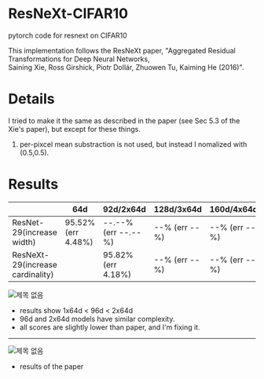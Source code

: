 # ResNeXt-CIFAR10
pytorch code for resnext on CIFAR10

This implementation follows the ResNeXt paper, "Aggregated Residual Transformations for Deep Neural Networks, \
Saining Xie, Ross Girshick, Piotr Dollár, Zhuowen Tu, Kaiming He (2016)".


# Details
I tried to make it the same as described in the paper (see Sec 5.3 of the Xie's paper), but except for these things.
1. per-pixcel mean substraction is not used, but instead I nomalized with (0.5,0.5).

# Results
||64d|92d/2x64d|128d/3x64d|160d/4x64d|
|------|---|---|---|---|
|ResNet-29(increase width)|95.52% (err 4.48%)|--.--% (err --.--%)|--% (err --%)|--% (err --%)|
|ResNeXt-29(increase cardinality)||95.82% (err 4.18%)|--% (err --%)|--% (err --%)|


![제목 없음](https://user-images.githubusercontent.com/20814465/124525269-9e950300-de39-11eb-9fd0-953b5cb84ee5.png)

* results show 1x64d < 96d < 2x64d
* 96d and 2x64d models have similar complexity.<br/>
* all scores are slightly lower than paper, and I'm fixing it.

-----------------------------------------------
![제목 없음](https://user-images.githubusercontent.com/20814465/124236121-0ead3b80-db51-11eb-9b2f-cbb8b63363ec.png)
* results of the paper<br/>

